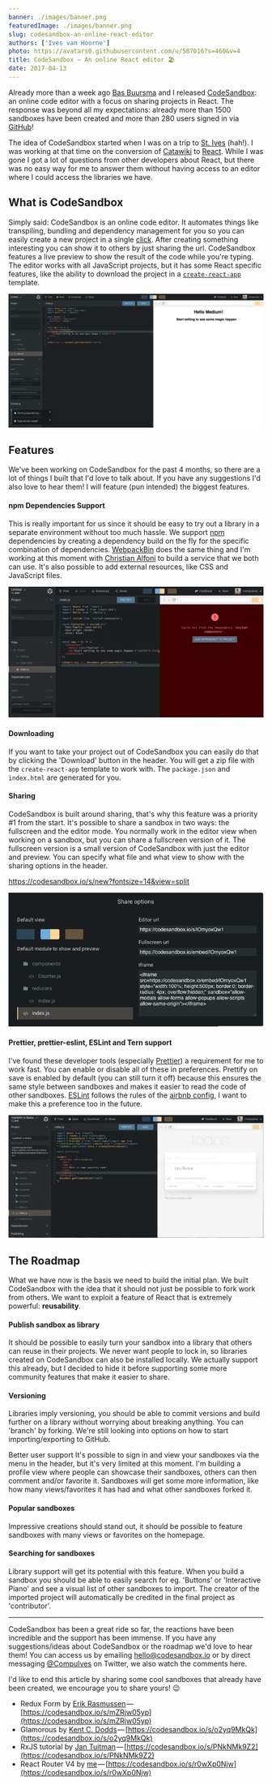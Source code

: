 ```yaml
---
banner: ./images/banner.png
featuredImage: ./images/banner.png
slug: codesandbox-an-online-react-editor
authors: ['Ives van Hoorne']
photo: https://avatars0.githubusercontent.com/u/587016?s=460&v=4
title: CodeSandbox — An online React editor 🏖
date: 2017-04-13
---
```


Already more than a week ago [Bas Buursma](https://twitter.com/bazzjuh) and I
released [CodeSandbox](https://codesandbox.io): an online code editor with a
focus on sharing projects in React. The response was beyond all my expectations:
already more than 1500 sandboxes have been created and more than 280 users
signed in via [GitHub](https://github.com)!

The idea of CodeSandbox started when I was on a trip to
[St. Ives](https://en.wikipedia.org/wiki/St_Ives,_Cornwall) (hah!). I was
working at that time on the conversion of [Catawiki](https://catawiki.com) to
[React](https://github.com/facebook/react). While I was gone I got a lot of
questions from other developers about React, but there was no easy way for me to
answer them without having access to an editor where I could access the
libraries we have.

## What is CodeSandbox

Simply said: CodeSandbox is an online code editor. It automates things like
transpiling, bundling and dependency management for you so you can easily create
a new project in a single [click](https://codesandbox.io/s/new). After creating
something interesting you can show it to others by just sharing the url.
CodeSandbox features a live preview to show the result of the code while you're
typing. The editor works with all JavaScript projects, but it has some React
specific features, like the ability to download the project in a
[`create-react-app`](https://github.com/facebook/create-react-app) template.

![The editor itself](./images/0.png)

## Features

We've been working on CodeSandbox for the past 4 months, so there are a lot of
things I built that I'd love to talk about. If you have any suggestions I'd also
love to hear them! I will feature (pun intended) the biggest features.

#### npm Dependencies Support

This is really important for us since it should be easy to try out a library in
a separate environment without too much hassle. We support
[npm](https://npmjs.com) dependencies by creating a dependency build on the fly
for the specific combination of dependencies.
[WebpackBin](https://github.com/cerebral/webpackbin) does the same thing and I'm
working at this moment with
[Christian Alfoni](https://twitter.com/christianalfoni) to build a service that
we both can use. It's also possible to add external resources, like CSS and
JavaScript files.

![Adding a missing dependency](./images/1.gif)

#### Downloading

If you want to take your project out of CodeSandbox you can easily do that by
clicking the 'Download' button in the header. You will get a zip file with the
`create-react-app` template to work with. The `package.json` and `index.html`
are generated for you.

#### Sharing

CodeSandbox is built around sharing, that's why this feature was a priority #1
from the start. It's possible to share a sandbox in two ways: the fullscreen and
the editor mode. You normally work in the editor view when working on a sandbox,
but you can share a fullscreen version of it. The fullscreen version is a small
version of CodeSandbox with just the editor and preview. You can specify what
file and what view to show with the sharing options in the header.

<!-- https://new.codesandbox.io -->

https://codesandbox.io/s/new?fontsize=14&view=split

![The share options](./images/2.png)

#### Prettier, prettier-eslint, ESLint and Tern support

I've found these developer tools (especially
[Prettier](https://github.com/prettier/prettier)) a requirement for me to work
fast. You can enable or disable all of these in preferences. Prettify on save is
enabled by default (you can still turn it off) because this ensures the same
style between sandboxes and makes it easier to read the code of other sandboxes.
[ESLint](https://github.com/eslint/eslint) follows the rules of the
[airbnb config](https://github.com/airbnb/javascript/tree/master/packages/eslint-config-airbnb),
I want to make this a preference too in the future.

![So pretty!](./images/3.gif)

## The Roadmap

What we have now is the basis we need to build the initial plan. We built
CodeSandbox with the idea that it should not just be possible to fork work from
others. We want to exploit a feature of React that is extremely powerful:
**reusability**.

#### Publish sandbox as library

It should be possible to easily turn your sandbox into a library that others can
reuse in their projects. We never want people to lock in, so libraries created
on CodeSandbox can also be installed locally. We actually support this already,
but I decided to hide it before supporting some more community features that
make it easier to share.

#### Versioning

Libraries imply versioning, you should be able to commit versions and build
further on a library without worrying about breaking anything. You can 'branch'
by forking. We're still looking into options on how to start importing/exporting
to GitHub.

Better user support It's possible to sign in and view your sandboxes via the
menu in the header, but it's very limited at this moment. I'm building a profile
view where people can showcase their sandboxes, others can then comment and/or
favorite it. Sandboxes will get some more information, like how many
views/favorites it has had and what other sandboxes forked it.

#### Popular sandboxes

Impressive creations should stand out, it should be possible to feature
sandboxes with many views or favorites on the homepage.

#### Searching for sandboxes

Library support will get its potential with this feature. When you build a
sandbox you should be able to easily search for eg. 'Buttons' or 'Interactive
Piano' and see a visual list of other sandboxes to import. The creator of the
imported project will automatically be credited in the final project as
'contributor'.

---

CodeSandbox has been a great ride so far, the reactions have been incredible and
the support has been immense. If you have any suggestions/ideas about
CodeSandbox or the roadmap we'd love to hear them! You can access us by emailing
hello@codesandbox.io or by direct messaging
[@CompuIves](https://twitter.com/CompuIves) on Twitter, we also watch the
comments here.

I'd like to end this article by sharing some cool sandboxes that already have
been created, we encourage you to share yours! 😉

- Redux Form by
  [Erik Rasmussen](https://twitter.com/erikras) — [https://codesandbox.io/s/mZRjw05yp](https://codesandbox.io/s/mZRjw05yp)
- Glamorous by
  [Kent C. Dodds](https://twitter.com/kentcdodds) — [https://codesandbox.io/s/o2yq9MkQk](https://codesandbox.io/s/o2yq9MkQk)
- RxJS tutorial by
  [Jan Tuitman](https://codesandbox.io/u/jantuitman) — [https://codesandbox.io/s/PNkNMk9Z2](https://codesandbox.io/s/PNkNMk9Z2)
- React Router V4 by
  [me](https://twitter.com/CompuIves) — [https://codesandbox.io/s/r0wXp0Njw](https://codesandbox.io/s/r0wXp0Njw)
